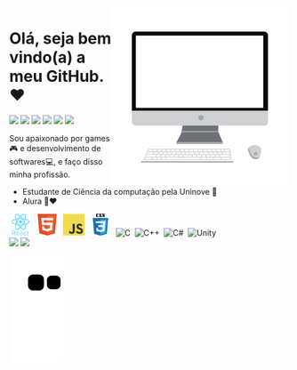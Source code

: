 <img src = "computador.png" width = "320px" align = "right">

# Olá, seja bem vindo(a) a meu GitHub.❤

<div> 
 <img src="https://img.shields.io/badge/YouTube-FF0000?style=for-the-badge&logo=youtube&logoColor=white" target="_blank"></a>
 <img src="https://img.shields.io/badge/-Instagram-%23E4405F?style=for-the-badge&logo=instagram&logoColor=white" target="_blank"></a>
 <img src="https://img.shields.io/badge/Twitch-9146FF?style=for-the-badge&logo=twitch&logoColor=white" target="_blank"></a>
 <img src="https://img.shields.io/badge/Discord-7289DA?style=for-the-badge&logo=discord&logoColor=white" target="_blank"></a> 
 <img src="https://img.shields.io/badge/-Gmail-%23333?style=for-the-badge&logo=gmail&logoColor=white" target="_blank"></a>
 <img src="https://img.shields.io/badge/-LinkedIn-%230077B5?style=for-the-badge&logo=linkedin&logoColor=white" target="_blank"></a> 

Sou apaixonado por games 🎮 e desenvolvimento de softwares💻, e faço disso minha profissão.

- Estudante de Ciência da computação pela Uninove 💙
- Alura 💙❤



<div>
  <img src="https://github.com/devicons/devicon/blob/master/icons/react/react-original-wordmark.svg" title="React" alt="React" width="40" height="40"/>&nbsp;
  <img src="https://github.com/devicons/devicon/blob/master/icons/html5/html5-original.svg" title="HTML5" alt="HTML" width="40" height="40"/>&nbsp;
  <img src="https://github.com/devicons/devicon/blob/master/icons/javascript/javascript-original.svg" title="JavaScript" alt="JavaScript" width="40"              height="40"/>&nbsp;
  <img src="https://github.com/devicons/devicon/blob/master/icons/css3/css3-original-wordmark.svg" title="Css3" alt="Css3" width="40" height="40"/>&nbsp;
  <img src="https://cdn.jsdelivr.net/gh/devicons/devicon/icons/c/c-original.svg" title="C" alt="C" width="40" height="40"/>&nbsp;
  <img src="https://cdn.jsdelivr.net/gh/devicons/devicon/icons/cplusplus/cplusplus-original.svg" title="C++" alt="C++" width="40" height="40"/>&nbsp;
  <img src="https://cdn.jsdelivr.net/gh/devicons/devicon/icons/csharp/csharp-original.svg" title="C#" alt="C#" width="40" height="40"/>&nbsp; 
  <img src="https://cdn.jsdelivr.net/gh/devicons/devicon/icons/unity/unity-original.svg" title="Unity" alt="Unity" width="40" height="40"/>&nbsp;
</div>


<div align = "left">
<img height = "160em"src="https://github-readme-stats.vercel.app/api/top-langs/?username=zRodrigoB&show_icons=true&theme=bear&count_private=true"/>
<img height = "160em"src="https://github-readme-stats.vercel.app/api?username=zRodrigoB&show_icons=true&show_icons=true&theme=bear&count_private=true" />
</div>


![Snake animation](https://github.com/rafaballerini/rafaballerini/blob/output/github-contribution-grid-snake.svg)


